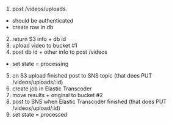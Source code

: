 1. post /videos/uploads.
  * should be authenticated
  * create row in db
2. return S3 info + db id
3. upload video to bucket #1
4. post db id + other info to post /videos
  * set state = processing
5. on S3 upload finished post to SNS topic (that does PUT /videos/uploads/:id)
6. create job in Elastic Transcoder
7. move results + original to bucket #2
8. post to SNS when Elastic Transcoder finished (that does PUT /videos/upload/:id)
9. set state = processed